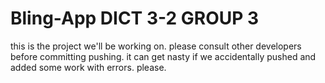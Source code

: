 # Bling-App DICT 3-2 GROUP 3
this is the project we'll be working on. 
please consult other developers before committing pushing.
it can get nasty if we accidentally pushed and added some work with errors. please.

